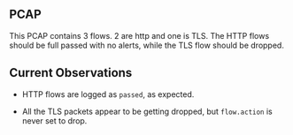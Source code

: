 ## PCAP

This PCAP contains 3 flows.  2 are http and one is TLS. The HTTP flows should
be full passed with no alerts, while the TLS flow should be dropped.

## Current Observations

- HTTP flows are logged as `passed`, as expected.

- All the TLS packets appear to be getting dropped, but `flow.action` is never
  set to drop.
